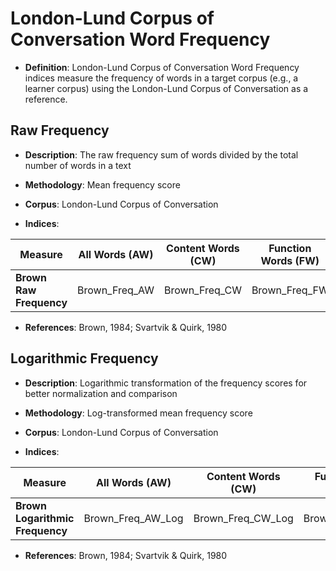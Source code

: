# London-Lund Corpus of Conversation Word Frequency

- **Definition**: London-Lund Corpus of Conversation Word Frequency indices measure the frequency of words in a target corpus (e.g., a learner corpus) using the London-Lund Corpus of Conversation as a reference.


## Raw Frequency
- **Description**: The raw frequency sum of words divided by the total number of words in a text
- **Methodology**: Mean frequency score
- **Corpus**: London-Lund Corpus of Conversation

- **Indices**:



| Measure | All Words (AW) | Content Words (CW) | Function Words (FW) |
|----------|---------------|-------------------|-------------------|
| **Brown Raw Frequency** | Brown_Freq_AW | Brown_Freq_CW | Brown_Freq_FW |

- **References**: Brown, 1984; Svartvik & Quirk, 1980

## Logarithmic Frequency
- **Description**: Logarithmic transformation of the frequency scores for better normalization and comparison
- **Methodology**: Log-transformed mean frequency score
- **Corpus**: London-Lund Corpus of Conversation

- **Indices**:


| Measure | All Words (AW) | Content Words (CW) | Function Words (FW) |
|----------|---------------|-------------------|-------------------|
| **Brown Logarithmic Frequency** | Brown_Freq_AW_Log | Brown_Freq_CW_Log | Brown_Freq_FW_Log |

- **References**: Brown, 1984; Svartvik & Quirk, 1980






